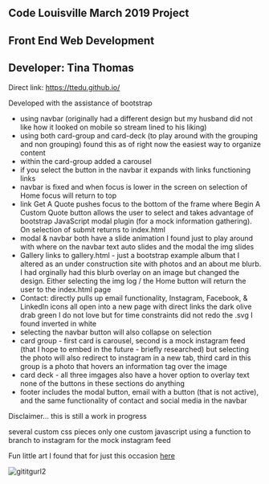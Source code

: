 ## Code Louisville March 2019 Project 
## Front End Web Development 
## Developer: Tina Thomas 

Direct link:
https://ttedu.github.io/

Developed with the assistance of bootstrap
  - using navbar (originally had a different design but my husband did not like how it looked on mobile so stream lined to his liking)
  - using both card-group and card-deck (to play around with the grouping and non grouping) found this as of right now the easiest 
    way to organize content 
  - within the card-group added a carousel 
  - if you select the button in the navbar it expands with links functioning links
  - navbar is fixed and when focus is lower in the screen on selection of Home focus will return to top
  - link Get A Quote pushes focus to the bottom of the frame where Begin A Custom Quote button allows the user to select 
    and takes advantage of bootstrap JavaScript modal plugin (for a mock information gathering).  On selection of submit returns
    to index.html
  - modal & navbar both have a slide animation I found just to play around with where on the navbar text auto slides and the modal the 
    img slides
  - Gallery links to gallery.html - just a bootstrap example album that I altered as an under construction site with photos and an about
    me blurb.  I had orginally had this blurb overlay on an image but changed the design.  Either selecting the img log / the Home button
    will return the user to the index.html page
  - Contact: directly pulls up email functionality, Instagram, Facebook, & LinkedIn icons all open into a new page with direct links 
    the dark olive drab green I do not love but for time constraints did not redo the .svg I found inverted in white
  - selecting the navbar button will also collapse on selection 
  - card group - first card is carousel, second is a mock instagram feed (that I hope to embed in the future - briefly researched) but 
    selecting the photo will also redirect to instagram in a new tab, third card in this group is a photo that hovers an information
    tag over the image
  - card deck - all three imgages also have a hover option to overlay text none of the buttons in these sections do anything
  - footer includes the modal button, email with a button (that is not active), and the same functionality of contact and social media
    in the navbar
    
Disclaimer... this is still a work in progress

several custom css pieces
only one custom javascript using a function to branch to instagram for the mock instagram feed 

Fun little art I found that for just this occasion [here](https://shop.bubblesort.io/)

![gititgurl2](https://user-images.githubusercontent.com/7420128/51155215-c98fd480-1844-11e9-9301-cf363519f61d.png)
